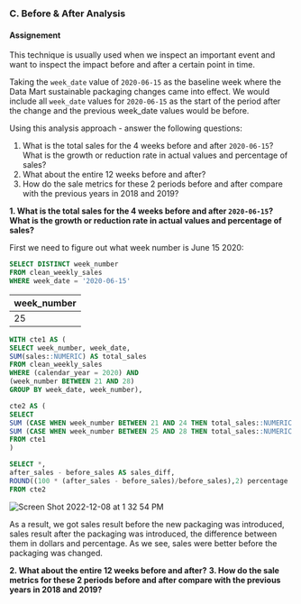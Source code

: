 ### C. Before & After Analysis 

#### Assignement 
This technique is usually used when we inspect an important event and want to inspect the impact before and after a certain point in time.

Taking the `week_date` value of `2020-06-15` as the baseline week where the Data Mart sustainable packaging changes came into effect. We would include all `week_date` values for `2020-06-15` as the start of the period after the change and the previous week_date values would be before.

Using this analysis approach - answer the following questions:
1. What is the total sales for the 4 weeks before and after `2020-06-15`? What is the growth or reduction rate in actual values and percentage of sales?
2. What about the entire 12 weeks before and after?
3. How do the sale metrics for these 2 periods before and after compare with the previous years in 2018 and 2019?


**1. What is the total sales for the 4 weeks before and after `2020-06-15`? What is the growth or reduction rate in actual values and percentage of sales?**

First we need to figure out what week number is June 15 2020:

```sql
SELECT DISTINCT week_number
FROM clean_weekly_sales
WHERE week_date = '2020-06-15'
```

| week_number | 
| ------- | 
| 25 | 


```sql
WITH cte1 AS (
SELECT week_number, week_date, 
SUM(sales::NUMERIC) AS total_sales
FROM clean_weekly_sales
WHERE (calendar_year = 2020) AND
(week_number BETWEEN 21 AND 28)
GROUP BY week_date, week_number),

cte2 AS (
SELECT 
SUM (CASE WHEN week_number BETWEEN 21 AND 24 THEN total_sales::NUMERIC END) AS before_sales,
SUM (CASE WHEN week_number BETWEEN 25 AND 28 THEN total_sales::NUMERIC END) AS after_sales
FROM cte1 
)

SELECT *,
after_sales - before_sales AS sales_diff,
ROUND((100 * (after_sales - before_sales)/before_sales),2) percentage
FROM cte2
```

![Screen Shot 2022-12-08 at 1 32 54 PM](https://user-images.githubusercontent.com/95102899/206571997-62e9f6ef-fbe2-43a5-8c22-11c57f102e54.png)


As a result, we got sales result before the new packaging was introduced, sales result after the packaging was introduced, the difference between them in dollars and percentage. As we see, sales were better before the packaging was changed. 

**2. What about the entire 12 weeks before and after?**
**3. How do the sale metrics for these 2 periods before and after compare with the previous years in 2018 and 2019?**
